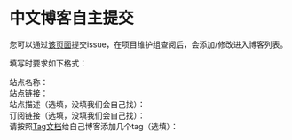 # 中文博客自主提交

您可以通过[该页面](https://github.com/zh-blogs/blog-daohang/issues)提交issue，在项目维护组查阅后，会添加/修改进入博客列表。

填写时要求如下格式：

站点名称：<br/>
站点链接：<br/>
站点描述（选填，没填我们会自己找）：<br/>
订阅链接（选填，没填我们会自己找）：<br/>
请按照[Tag文档](Tag.md)给自己博客添加几个tag（选填）：<br/>
